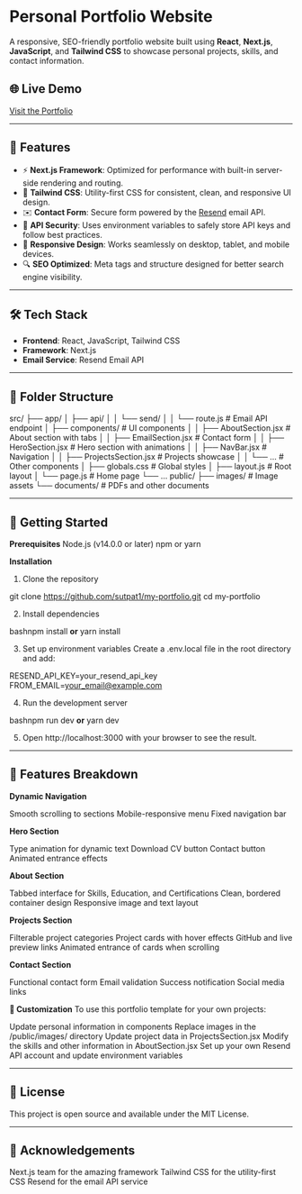# Personal Portfolio Website

A responsive, SEO-friendly portfolio website built using **React**, **Next.js**, **JavaScript**, and **Tailwind CSS** to showcase personal projects, skills, and contact information.

## 🌐 Live Demo

[Visit the Portfolio](https://sharvutpat.com/) 

---

## 🚀 Features

- ⚡ **Next.js Framework**: Optimized for performance with built-in server-side rendering and routing.
- 🎨 **Tailwind CSS**: Utility-first CSS for consistent, clean, and responsive UI design.
- ✉️ **Contact Form**: Secure form powered by the [Resend](https://resend.com/) email API.
- 🔐 **API Security**: Uses environment variables to safely store API keys and follow best practices.
- 📱 **Responsive Design**: Works seamlessly on desktop, tablet, and mobile devices.
- 🔍 **SEO Optimized**: Meta tags and structure designed for better search engine visibility.

---

## 🛠️ Tech Stack

- **Frontend**: React, JavaScript, Tailwind CSS
- **Framework**: Next.js
- **Email Service**: Resend Email API

---

## 📁 Folder Structure

src/
├── app/
│   ├── api/
│   │   └── send/
│   │       └── route.js        # Email API endpoint
│   ├── components/             # UI components
│   │   ├── AboutSection.jsx    # About section with tabs
│   │   ├── EmailSection.jsx    # Contact form
│   │   ├── HeroSection.jsx     # Hero section with animations
│   │   ├── NavBar.jsx          # Navigation
│   │   ├── ProjectsSection.jsx # Projects showcase
│   │   └── ...                 # Other components
│   ├── globals.css             # Global styles
│   ├── layout.js               # Root layout
│   └── page.js                 # Home page
└── ...
public/
├── images/                     # Image assets
└── documents/                  # PDFs and other documents

---

## 🚀 Getting Started

**Prerequisites**
Node.js (v14.0.0 or later)
npm or yarn

**Installation**

1. Clone the repository

git clone https://github.com/sutpat1/my-portfolio.git
cd my-portfolio

2. Install dependencies

bashnpm install
**or**
yarn install

3. Set up environment variables
Create a .env.local file in the root directory and add:

RESEND_API_KEY=your_resend_api_key
FROM_EMAIL=your_email@example.com

4. Run the development server

bashnpm run dev
**or**
yarn dev

5. Open http://localhost:3000 with your browser to see the result.

---

## 📱 Features Breakdown

**Dynamic Navigation**

Smooth scrolling to sections
Mobile-responsive menu
Fixed navigation bar

**Hero Section**

Type animation for dynamic text
Download CV button
Contact button
Animated entrance effects

**About Section**

Tabbed interface for Skills, Education, and Certifications
Clean, bordered container design
Responsive image and text layout

**Projects Section**

Filterable project categories
Project cards with hover effects
GitHub and live preview links
Animated entrance of cards when scrolling

**Contact Section**

Functional contact form
Email validation
Success notification
Social media links

**🔧 Customization**
To use this portfolio template for your own projects:

Update personal information in components
Replace images in the /public/images/ directory
Update project data in ProjectsSection.jsx
Modify the skills and other information in AboutSection.jsx
Set up your own Resend API account and update environment variables

---

## 📄 License

This project is open source and available under the MIT License.

---

## 🤝 Acknowledgements

Next.js team for the amazing framework
Tailwind CSS for the utility-first CSS
Resend for the email API service
